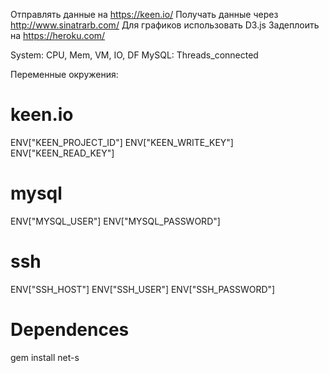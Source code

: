 Отправлять данные на https://keen.io/
Получать данные через http://www.sinatrarb.com/
Для графиков использовать D3.js
Задеплоить на https://heroku.com/

System: CPU, Mem, VM, IO, DF
MySQL: Threads_connected

Переменные окружения:
# keen.io
ENV["KEEN_PROJECT_ID"]
ENV["KEEN_WRITE_KEY"]
ENV["KEEN_READ_KEY"]

# mysql
ENV["MYSQL_USER"]
ENV["MYSQL_PASSWORD"]

# ssh
ENV["SSH_HOST"]
ENV["SSH_USER"]
ENV["SSH_PASSWORD"]

# Dependences
gem install net-s
